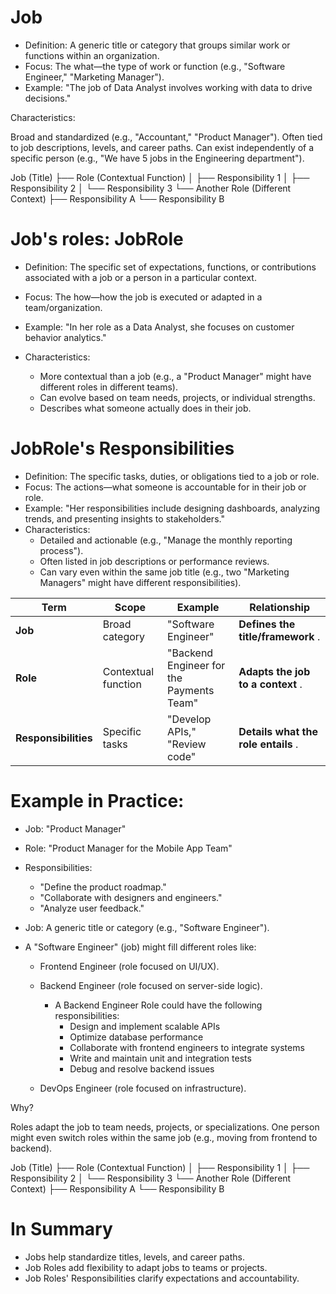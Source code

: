 # Job

- Definition: A generic title or category that groups similar work or functions within an organization.
- Focus: The what—the type of work or function (e.g., "Software Engineer," "Marketing Manager").
- Example:
  "The job of Data Analyst involves working with data to drive decisions."

Characteristics:

Broad and standardized (e.g., "Accountant," "Product Manager").
Often tied to job descriptions, levels, and career paths.
Can exist independently of a specific person (e.g., "We have 5 jobs in the Engineering department").

Job (Title)
├── Role (Contextual Function)
│   ├── Responsibility 1
│   ├── Responsibility 2
│   └── Responsibility 3
└── Another Role (Different Context)
├── Responsibility A
└── Responsibility B

# Job's roles: JobRole

- Definition: The specific set of expectations, functions, or contributions associated with a job or a person in a particular context.
- Focus: The how—how the job is executed or adapted in a team/organization.
- Example: "In her role as a Data Analyst, she focuses on customer behavior analytics."
- Characteristics:

  - More contextual than a job (e.g., a "Product Manager" might have different roles in different teams).
  - Can evolve based on team needs, projects, or individual strengths.
  - Describes what someone actually does in their job.

# JobRole's Responsibilities

- Definition: The specific tasks, duties, or obligations tied to a job or role.
- Focus: The actions—what someone is accountable for in their job or role.
- Example: "Her responsibilities include designing dashboards, analyzing trends, and presenting insights to stakeholders."
- Characteristics:
  - Detailed and actionable (e.g., "Manage the monthly reporting process").
  - Often listed in job descriptions or performance reviews.
  - Can vary even within the same job title (e.g., two "Marketing Managers" might have different responsibilities).


| Term                 | Scope               | Example                                  | Relationship                        |
| ---------------------- | --------------------- | ------------------------------------------ | ------------------------------------- |
| **Job**              | Broad category      | "Software Engineer"                      | **Defines the title/framework** .   |
| **Role**             | Contextual function | "Backend Engineer for the Payments Team" | **Adapts the job to a context** .   |
| **Responsibilities** | Specific tasks      | "Develop APIs," "Review code"            | **Details what the role entails** . |

# Example in Practice:

- Job: "Product Manager"
- Role: "Product Manager for the Mobile App Team"
- Responsibilities:
  - "Define the product roadmap."
  - "Collaborate with designers and engineers."
  - "Analyze user feedback."


- Job: A generic title or category (e.g., "Software Engineer").
- A "Software Engineer" (job) might fill different roles like:

    - Frontend Engineer (role focused on UI/UX).
    - Backend Engineer (role focused on server-side logic).
        - A Backend Engineer Role could have the following responsibilities:
            - Design and implement scalable APIs
            - Optimize database performance
            - Collaborate with frontend engineers to integrate systems
            - Write and maintain unit and integration tests
            - Debug and resolve backend issues

    - DevOps Engineer (role focused on infrastructure).







Why?

Roles adapt the job to team needs, projects, or specializations.
One person might even switch roles within the same job (e.g., moving from frontend to backend).






Job (Title)
├── Role (Contextual Function)
│   ├── Responsibility 1
│   ├── Responsibility 2
│   └── Responsibility 3
└── Another Role (Different Context)
├── Responsibility A
└── Responsibility B


# In Summary

- Jobs help standardize titles, levels, and career paths.
- Job Roles add flexibility to adapt jobs to teams or projects.
- Job Roles' Responsibilities clarify expectations and accountability.